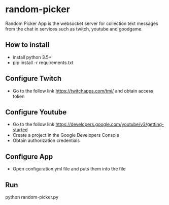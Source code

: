 # random-picker
Random Picker App is the websocket server for collection text messages from the chat in services such as twitch, youtube and goodgame.

## How to install
- install python 3.5+
- pip install -r requirements.txt

## Configure Twitch
- Go to the follow link <https://twitchapps.com/tmi/> and obtain access token

## Configure Youtube
- Go to the follow link <https://developers.google.com/youtube/v3/getting-started>
- Create a project in the Google Developers Console
- Obtain authorization credentials

## Configure App
- Open configuration.yml file and puts them into the file

## Run
python random-picker.py
